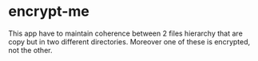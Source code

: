 # encrypt-me

This app have to maintain coherence between 2 files hierarchy that are copy but in two different directories. Moreover one of these is encrypted, not the other.
